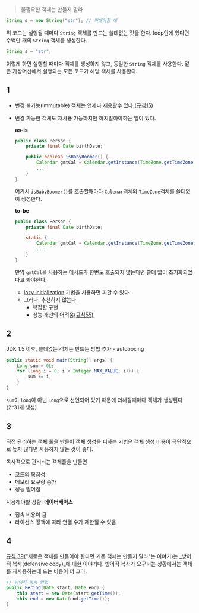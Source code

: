 > 불필요한 객체는 만들지 말라

```java
String s = new String("str"); // 피해야할 예
```

위 코드는 실행될 때마다 `String` 객체를 만드는 쓸데없는 짓을 한다. loop안에 있다면 수백만 개의 `String` 객체를 생성한다.

```java
String s = "str";
```

이렇게 하면 실행할 때마다 객체를 생성하지 않고, 동일한 `String` 객체를 사용한다. 같은 가상머신에서 실행되는 모든 코드가 해당 객체를 사용한다.

## 1

- 변경 불가능(immutable) 객체는 언제나 재용할수 있다.([규칙15](#item15))
- 변경 가능한 객체도 재사용 가능하지만 하지말아야하는 일이 있다.
	
	**as-is**

	```java
	public class Person {
		private final Date birthDate;

		public boolean isBabyBoomer() {
			Calendar gmtCal = Calendar.getInstance(TimeZone.getTimeZone("GMT"));
			...
		}
	}
	```

	여기서 `isBabyBoomer()`를 호출할때마다 `Calenar`객체와 `TimeZone`객체를 쓸데없이 생성한다.

	**to-be**

	```java
	public class Person {
		private final Date birthDate;

		static {
			Calendar gmtCal = Calendar.getInstance(TimeZone.getTimeZone("GMT"));
			...
		}
	}
	```

	만약 `gmtCal`을 사용하는 메서드가 한번도 호출되지 않는다면 쓸데 없이 초기화되었다고 봐야한다. 

	- [lazy initialization](#item71) 기법을 사용하면 피할 수 있다.
	- 그러나, 추천하지 않는다.
		- 복잡한 구현
		- 성능 개선의 어려움[(규칙55)](#item55)

## 2

JDK 1.5 이후, 쓸데없는 객체는 만드는 방법 추가 - autoboxing

```java
public static void main(String[] args) {
	Long sum = 0L;
	for (long i = 0; i < Integer.MAX_VALUE; i++) {
		sum += i;
	}
}
```

`sum`이 `long`이 아닌 `Long`으로 선언되어 있기 때문에 더해질때마다 객체가 생성된다(2^31개 생성).

## 3

직접 관리하는 객체 풀을 만들어 객체 생성을 피하는 기법은 객체 생성 비용이 극단적으로 높지 않다면 사용하지 않는 것이 좋다.

독자적으로 관리되는 객체풀을 만들면

- 코드의 복잡성
- 메모리 요구량 증가
- 성능 떨어짐

사용해야할 상황: **데이터베이스**
 
- 접속 비용이 큼
- 라이선스 정책에 따라 연결 수가 제한될 수 있음

## 4

[규칙 39](#item39)("새로운 객체를 만들어야 한다면 기존 객체는 만들지 말라"는 이야기)는 _방어적 복사(defensive copy)_에 대한 이야기다. 방어적 복사가 요구되는 상황에서는 객체를 재사용하는데 드는 비용이 더 크다.

```java
// 방어적 복사 방법
public Period(Date start, Date end) {
	this.start = new Date(start.getTime());
	this.end = new Date(end.getTime());
}
```